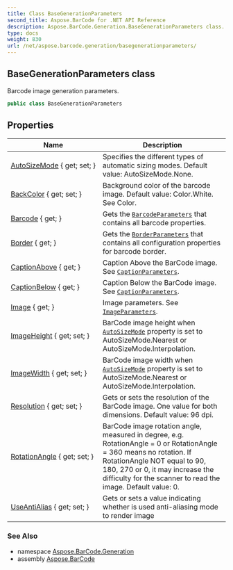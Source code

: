 ```yaml
---
title: Class BaseGenerationParameters
second_title: Aspose.BarCode for .NET API Reference
description: Aspose.BarCode.Generation.BaseGenerationParameters class. Barcode image generation parameters
type: docs
weight: 830
url: /net/aspose.barcode.generation/basegenerationparameters/
---
```

## BaseGenerationParameters class

Barcode image generation parameters.

```csharp
public class BaseGenerationParameters
```

## Properties

| Name | Description |
| --- | --- |
| [AutoSizeMode](../../aspose.barcode.generation/basegenerationparameters/autosizemode/) { get; set; } | Specifies the different types of automatic sizing modes. Default value: AutoSizeMode.None. |
| [BackColor](../../aspose.barcode.generation/basegenerationparameters/backcolor/) { get; set; } | Background color of the barcode image. Default value: Color.White. See Color. |
| [Barcode](../../aspose.barcode.generation/basegenerationparameters/barcode/) { get; } | Gets the [`BarcodeParameters`](../barcodeparameters/) that contains all barcode properties. |
| [Border](../../aspose.barcode.generation/basegenerationparameters/border/) { get; } | Gets the [`BorderParameters`](../borderparameters/) that contains all configuration properties for barcode border. |
| [CaptionAbove](../../aspose.barcode.generation/basegenerationparameters/captionabove/) { get; } | Caption Above the BarCode image. See [`CaptionParameters`](../captionparameters/). |
| [CaptionBelow](../../aspose.barcode.generation/basegenerationparameters/captionbelow/) { get; } | Caption Below the BarCode image. See [`CaptionParameters`](../captionparameters/). |
| [Image](../../aspose.barcode.generation/basegenerationparameters/image/) { get; } | Image parameters. See [`ImageParameters`](../imageparameters/). |
| [ImageHeight](../../aspose.barcode.generation/basegenerationparameters/imageheight/) { get; set; } | BarCode image height when [`AutoSizeMode`](./autosizemode/) property is set to AutoSizeMode.Nearest or AutoSizeMode.Interpolation. |
| [ImageWidth](../../aspose.barcode.generation/basegenerationparameters/imagewidth/) { get; set; } | BarCode image width when [`AutoSizeMode`](./autosizemode/) property is set to AutoSizeMode.Nearest or AutoSizeMode.Interpolation. |
| [Resolution](../../aspose.barcode.generation/basegenerationparameters/resolution/) { get; set; } | Gets or sets the resolution of the BarCode image. One value for both dimensions. Default value: 96 dpi. |
| [RotationAngle](../../aspose.barcode.generation/basegenerationparameters/rotationangle/) { get; set; } | BarCode image rotation angle, measured in degree, e.g. RotationAngle = 0 or RotationAngle = 360 means no rotation. If RotationAngle NOT equal to 90, 180, 270 or 0, it may increase the difficulty for the scanner to read the image. Default value: 0. |
| [UseAntiAlias](../../aspose.barcode.generation/basegenerationparameters/useantialias/) { get; set; } | Gets or sets a value indicating whether is used anti-aliasing mode to render image |

### See Also

* namespace [Aspose.BarCode.Generation](../../aspose.barcode.generation/)
* assembly [Aspose.BarCode](../../)


